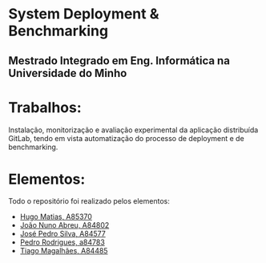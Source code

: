 # System Deployment & Benchmarking

## Mestrado Integrado em Eng. Informática na Universidade do Minho

# Trabalhos:
Instalação, monitorização e avaliação experimental da aplicação distribuída GitLab, tendo em vista automatização do processo de deployment e de benchmarking.

# Elementos:
Todo o repositório foi realizado pelos elementos:

- [Hugo Matias, A85370](https://github.com/Nysero)
- [João Nuno Abreu, A84802](https://github.com/JoaoNunoAbreu)
- [José Pedro Silva, A84577](https://github.com/PedroSilva9)
- [Pedro Rodrigues, a84783](https://github.com/pedrordgs)
- [Tiago Magalhães, A84485](https://github.com/TiagoMag)




